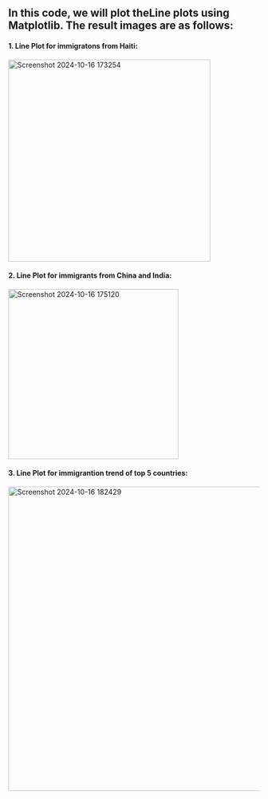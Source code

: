 ## In this code, we will plot theLine plots using Matplotlib. The result images are as follows:

#### 1. Line Plot for immigratons from Haiti:
<img width="405" alt="Screenshot 2024-10-16 173254" src="https://github.com/user-attachments/assets/bfdf4559-d581-4876-a10c-a3e813c9540e">


#### 2. Line Plot for immigrants from China and India:
<img width="341" alt="Screenshot 2024-10-16 175120" src="https://github.com/user-attachments/assets/d435a5b9-1d29-4853-a830-a43f2456b327">


#### 3. Line Plot for immigrantion trend of top 5 countries:
<img width="610" alt="Screenshot 2024-10-16 182429" src="https://github.com/user-attachments/assets/7470bf47-1f91-4bd1-b09e-f86754cfc014">
